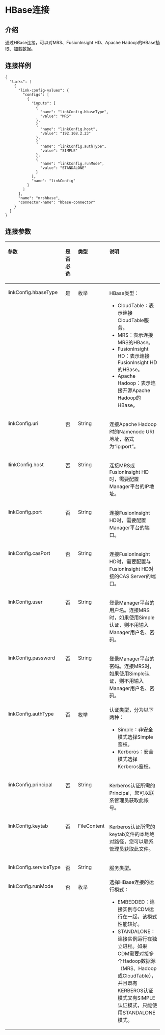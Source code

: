 # HBase连接<a name="dgc_02_0267"></a>

## 介绍<a name="zh-cn_topic_0109665329_section12903857173911"></a>

通过HBase连接，可以对MRS、FusionInsight HD、Apache Hadoop的HBase抽取、加载数据。

## 连接样例<a name="zh-cn_topic_0109665329_section6163607716523"></a>

```
{
  "links": [
    {
      "link-config-values": {
        "configs": [
          {
            "inputs": [
              {
                "name": "linkConfig.hbaseType",
                "value": "MRS"
              },
              {
                "name": "linkConfig.host",
                "value": "192.168.2.23"
              },
              {
                "name": "linkConfig.authType",
                "value": "SIMPLE"
              },
              {
                "name": "linkConfig.runMode",
                "value": "STANDALONE"
              }
            ],
            "name": "linkConfig"
          }
        ]
      },
      "name": "mrshbase",
      "connector-name": "hbase-connector"
    }
  ]
}
```

## 连接参数<a name="zh-cn_topic_0109665329_section37929003173911"></a>

<a name="zh-cn_topic_0109665329_table52350397173911"></a>
<table><thead align="left"><tr id="zh-cn_topic_0109665329_row42443862173911"><th class="cellrowborder" valign="top" width="19.84%" id="mcps1.1.5.1.1"><p id="zh-cn_topic_0109665329_p15400793173911"><a name="zh-cn_topic_0109665329_p15400793173911"></a><a name="zh-cn_topic_0109665329_p15400793173911"></a>参数</p>
</th>
<th class="cellrowborder" valign="top" width="20.34%" id="mcps1.1.5.1.2"><p id="zh-cn_topic_0109665329_p39504729173911"><a name="zh-cn_topic_0109665329_p39504729173911"></a><a name="zh-cn_topic_0109665329_p39504729173911"></a>是否必选</p>
</th>
<th class="cellrowborder" valign="top" width="16.68%" id="mcps1.1.5.1.3"><p id="zh-cn_topic_0109665329_p45766461173911"><a name="zh-cn_topic_0109665329_p45766461173911"></a><a name="zh-cn_topic_0109665329_p45766461173911"></a>类型</p>
</th>
<th class="cellrowborder" valign="top" width="43.14%" id="mcps1.1.5.1.4"><p id="zh-cn_topic_0109665329_p16095854173911"><a name="zh-cn_topic_0109665329_p16095854173911"></a><a name="zh-cn_topic_0109665329_p16095854173911"></a>说明</p>
</th>
</tr>
</thead>
<tbody><tr id="zh-cn_topic_0109665329_row28695763173911"><td class="cellrowborder" valign="top" width="19.84%" headers="mcps1.1.5.1.1 "><p id="zh-cn_topic_0109665329_p42655444173911"><a name="zh-cn_topic_0109665329_p42655444173911"></a><a name="zh-cn_topic_0109665329_p42655444173911"></a>linkConfig.hbaseType</p>
</td>
<td class="cellrowborder" valign="top" width="20.34%" headers="mcps1.1.5.1.2 "><p id="zh-cn_topic_0109665329_p32538971173911"><a name="zh-cn_topic_0109665329_p32538971173911"></a><a name="zh-cn_topic_0109665329_p32538971173911"></a>是</p>
</td>
<td class="cellrowborder" valign="top" width="16.68%" headers="mcps1.1.5.1.3 "><p id="zh-cn_topic_0109665329_p18410957173911"><a name="zh-cn_topic_0109665329_p18410957173911"></a><a name="zh-cn_topic_0109665329_p18410957173911"></a>枚举</p>
</td>
<td class="cellrowborder" valign="top" width="43.14%" headers="mcps1.1.5.1.4 "><p id="zh-cn_topic_0109665329_p42728221113647"><a name="zh-cn_topic_0109665329_p42728221113647"></a><a name="zh-cn_topic_0109665329_p42728221113647"></a>HBase类型：</p>
<a name="zh-cn_topic_0109665329_ul23819850113656"></a><a name="zh-cn_topic_0109665329_ul23819850113656"></a><ul id="zh-cn_topic_0109665329_ul23819850113656"><li>CloudTable：表示连接CloudTable服务。</li><li>MRS：表示连接MRS的HBase。</li><li>FusionInsight HD：表示连接FusionInsight HD的HBase。</li><li>Apache Hadoop：表示连接开源Apache Hadoop的HBase。</li></ul>
</td>
</tr>
<tr id="zh-cn_topic_0109665329_row19735109203218"><td class="cellrowborder" valign="top" width="19.84%" headers="mcps1.1.5.1.1 "><p id="zh-cn_topic_0109665329_p30068829175124"><a name="zh-cn_topic_0109665329_p30068829175124"></a><a name="zh-cn_topic_0109665329_p30068829175124"></a>linkConfig.uri</p>
</td>
<td class="cellrowborder" valign="top" width="20.34%" headers="mcps1.1.5.1.2 "><p id="zh-cn_topic_0109665329_p379375175124"><a name="zh-cn_topic_0109665329_p379375175124"></a><a name="zh-cn_topic_0109665329_p379375175124"></a>否</p>
</td>
<td class="cellrowborder" valign="top" width="16.68%" headers="mcps1.1.5.1.3 "><p id="zh-cn_topic_0109665329_p46443378175124"><a name="zh-cn_topic_0109665329_p46443378175124"></a><a name="zh-cn_topic_0109665329_p46443378175124"></a>String</p>
</td>
<td class="cellrowborder" valign="top" width="43.14%" headers="mcps1.1.5.1.4 "><p id="zh-cn_topic_0109665329_p1975013933212"><a name="zh-cn_topic_0109665329_p1975013933212"></a><a name="zh-cn_topic_0109665329_p1975013933212"></a>连接Apache Hadoop时的Namenode URI地址，格式为<span class="uicontrol" id="zh-cn_topic_0109665329_zh-cn_topic_0108272817_uicontrol9492030193730"><a name="zh-cn_topic_0109665329_zh-cn_topic_0108272817_uicontrol9492030193730"></a><a name="zh-cn_topic_0109665329_zh-cn_topic_0108272817_uicontrol9492030193730"></a>“ip:port”</span>。</p>
</td>
</tr>
<tr id="zh-cn_topic_0109665329_row66924219173911"><td class="cellrowborder" valign="top" width="19.84%" headers="mcps1.1.5.1.1 "><p id="zh-cn_topic_0109665329_p52152668173911"><a name="zh-cn_topic_0109665329_p52152668173911"></a><a name="zh-cn_topic_0109665329_p52152668173911"></a>llinkConfig.host</p>
</td>
<td class="cellrowborder" valign="top" width="20.34%" headers="mcps1.1.5.1.2 "><p id="zh-cn_topic_0109665329_p63616581173911"><a name="zh-cn_topic_0109665329_p63616581173911"></a><a name="zh-cn_topic_0109665329_p63616581173911"></a>否</p>
</td>
<td class="cellrowborder" valign="top" width="16.68%" headers="mcps1.1.5.1.3 "><p id="zh-cn_topic_0109665329_p52669471173911"><a name="zh-cn_topic_0109665329_p52669471173911"></a><a name="zh-cn_topic_0109665329_p52669471173911"></a>String</p>
</td>
<td class="cellrowborder" valign="top" width="43.14%" headers="mcps1.1.5.1.4 "><p id="zh-cn_topic_0109665329_p38368786173911"><a name="zh-cn_topic_0109665329_p38368786173911"></a><a name="zh-cn_topic_0109665329_p38368786173911"></a>连接MRS或FusionInsight HD时，需要配置Manager平台的IP地址。</p>
</td>
</tr>
<tr id="zh-cn_topic_0109665329_row15568114462"><td class="cellrowborder" valign="top" width="19.84%" headers="mcps1.1.5.1.1 "><p id="zh-cn_topic_0109665329_p197211134613"><a name="zh-cn_topic_0109665329_p197211134613"></a><a name="zh-cn_topic_0109665329_p197211134613"></a>linkConfig.port</p>
</td>
<td class="cellrowborder" valign="top" width="20.34%" headers="mcps1.1.5.1.2 "><p id="zh-cn_topic_0109665329_p5315558133512"><a name="zh-cn_topic_0109665329_p5315558133512"></a><a name="zh-cn_topic_0109665329_p5315558133512"></a>否</p>
</td>
<td class="cellrowborder" valign="top" width="16.68%" headers="mcps1.1.5.1.3 "><p id="zh-cn_topic_0109665329_p33154583355"><a name="zh-cn_topic_0109665329_p33154583355"></a><a name="zh-cn_topic_0109665329_p33154583355"></a>String</p>
</td>
<td class="cellrowborder" valign="top" width="43.14%" headers="mcps1.1.5.1.4 "><p id="zh-cn_topic_0109665329_p2072161164620"><a name="zh-cn_topic_0109665329_p2072161164620"></a><a name="zh-cn_topic_0109665329_p2072161164620"></a>连接FusionInsight HD时，需要配置Manager平台的端口。</p>
</td>
</tr>
<tr id="zh-cn_topic_0109665329_row14983106114314"><td class="cellrowborder" valign="top" width="19.84%" headers="mcps1.1.5.1.1 "><p id="zh-cn_topic_0109665329_p1998356124316"><a name="zh-cn_topic_0109665329_p1998356124316"></a><a name="zh-cn_topic_0109665329_p1998356124316"></a>linkConfig.casPort</p>
</td>
<td class="cellrowborder" valign="top" width="20.34%" headers="mcps1.1.5.1.2 "><p id="zh-cn_topic_0109665329_p268930133618"><a name="zh-cn_topic_0109665329_p268930133618"></a><a name="zh-cn_topic_0109665329_p268930133618"></a>否</p>
</td>
<td class="cellrowborder" valign="top" width="16.68%" headers="mcps1.1.5.1.3 "><p id="zh-cn_topic_0109665329_p17689009367"><a name="zh-cn_topic_0109665329_p17689009367"></a><a name="zh-cn_topic_0109665329_p17689009367"></a>String</p>
</td>
<td class="cellrowborder" valign="top" width="43.14%" headers="mcps1.1.5.1.4 "><p id="zh-cn_topic_0109665329_p18983136204311"><a name="zh-cn_topic_0109665329_p18983136204311"></a><a name="zh-cn_topic_0109665329_p18983136204311"></a>连接FusionInsight HD时，需要配置与FusionInsight HD对接的CAS Server的端口。</p>
</td>
</tr>
<tr id="zh-cn_topic_0109665329_row76704714314"><td class="cellrowborder" valign="top" width="19.84%" headers="mcps1.1.5.1.1 "><p id="zh-cn_topic_0109665329_p1567019719436"><a name="zh-cn_topic_0109665329_p1567019719436"></a><a name="zh-cn_topic_0109665329_p1567019719436"></a>linkConfig.user</p>
</td>
<td class="cellrowborder" valign="top" width="20.34%" headers="mcps1.1.5.1.2 "><p id="zh-cn_topic_0109665329_p154701718362"><a name="zh-cn_topic_0109665329_p154701718362"></a><a name="zh-cn_topic_0109665329_p154701718362"></a>否</p>
</td>
<td class="cellrowborder" valign="top" width="16.68%" headers="mcps1.1.5.1.3 "><p id="zh-cn_topic_0109665329_p1347051143620"><a name="zh-cn_topic_0109665329_p1347051143620"></a><a name="zh-cn_topic_0109665329_p1347051143620"></a>String</p>
</td>
<td class="cellrowborder" valign="top" width="43.14%" headers="mcps1.1.5.1.4 "><p id="zh-cn_topic_0109665329_p1167018744317"><a name="zh-cn_topic_0109665329_p1167018744317"></a><a name="zh-cn_topic_0109665329_p1167018744317"></a>登录Manager平台的用户名。连接MRS时，如果使用Simple认证，则不用输入Manager用户名、密码。</p>
</td>
</tr>
<tr id="zh-cn_topic_0109665329_row33434818432"><td class="cellrowborder" valign="top" width="19.84%" headers="mcps1.1.5.1.1 "><p id="zh-cn_topic_0109665329_p1234310844315"><a name="zh-cn_topic_0109665329_p1234310844315"></a><a name="zh-cn_topic_0109665329_p1234310844315"></a>linkConfig.password</p>
</td>
<td class="cellrowborder" valign="top" width="20.34%" headers="mcps1.1.5.1.2 "><p id="zh-cn_topic_0109665329_p4221926369"><a name="zh-cn_topic_0109665329_p4221926369"></a><a name="zh-cn_topic_0109665329_p4221926369"></a>否</p>
</td>
<td class="cellrowborder" valign="top" width="16.68%" headers="mcps1.1.5.1.3 "><p id="zh-cn_topic_0109665329_p1022116213365"><a name="zh-cn_topic_0109665329_p1022116213365"></a><a name="zh-cn_topic_0109665329_p1022116213365"></a>String</p>
</td>
<td class="cellrowborder" valign="top" width="43.14%" headers="mcps1.1.5.1.4 "><p id="zh-cn_topic_0109665329_p143436814315"><a name="zh-cn_topic_0109665329_p143436814315"></a><a name="zh-cn_topic_0109665329_p143436814315"></a>登录Manager平台的密码。连接MRS时，如果使用Simple认证，则不用输入Manager用户名、密码。</p>
</td>
</tr>
<tr id="zh-cn_topic_0109665329_row159351483434"><td class="cellrowborder" valign="top" width="19.84%" headers="mcps1.1.5.1.1 "><p id="zh-cn_topic_0109665329_p17935138204310"><a name="zh-cn_topic_0109665329_p17935138204310"></a><a name="zh-cn_topic_0109665329_p17935138204310"></a>linkConfig.authType</p>
</td>
<td class="cellrowborder" valign="top" width="20.34%" headers="mcps1.1.5.1.2 "><p id="zh-cn_topic_0109665329_p43871655175124"><a name="zh-cn_topic_0109665329_p43871655175124"></a><a name="zh-cn_topic_0109665329_p43871655175124"></a>否</p>
</td>
<td class="cellrowborder" valign="top" width="16.68%" headers="mcps1.1.5.1.3 "><p id="zh-cn_topic_0109665329_p32281241175124"><a name="zh-cn_topic_0109665329_p32281241175124"></a><a name="zh-cn_topic_0109665329_p32281241175124"></a>枚举</p>
</td>
<td class="cellrowborder" valign="top" width="43.14%" headers="mcps1.1.5.1.4 "><div class="p" id="zh-cn_topic_0109665329_p1793518134318"><a name="zh-cn_topic_0109665329_p1793518134318"></a><a name="zh-cn_topic_0109665329_p1793518134318"></a>认证类型，分为以下两种：<a name="zh-cn_topic_0109665329_zh-cn_topic_0108272817_ul320611711334"></a><a name="zh-cn_topic_0109665329_zh-cn_topic_0108272817_ul320611711334"></a><ul id="zh-cn_topic_0109665329_zh-cn_topic_0108272817_ul320611711334"><li>Simple：非安全模式选择Simple鉴权。</li><li>Kerberos：安全模式选择Kerberos鉴权。</li></ul>
</div>
</td>
</tr>
<tr id="zh-cn_topic_0109665329_row15471111273613"><td class="cellrowborder" valign="top" width="19.84%" headers="mcps1.1.5.1.1 "><p id="zh-cn_topic_0109665329_p46966235175124"><a name="zh-cn_topic_0109665329_p46966235175124"></a><a name="zh-cn_topic_0109665329_p46966235175124"></a>linkConfig.principal</p>
</td>
<td class="cellrowborder" valign="top" width="20.34%" headers="mcps1.1.5.1.2 "><p id="zh-cn_topic_0109665329_p11678433175124"><a name="zh-cn_topic_0109665329_p11678433175124"></a><a name="zh-cn_topic_0109665329_p11678433175124"></a>否</p>
</td>
<td class="cellrowborder" valign="top" width="16.68%" headers="mcps1.1.5.1.3 "><p id="zh-cn_topic_0109665329_p22966577175124"><a name="zh-cn_topic_0109665329_p22966577175124"></a><a name="zh-cn_topic_0109665329_p22966577175124"></a>String</p>
</td>
<td class="cellrowborder" valign="top" width="43.14%" headers="mcps1.1.5.1.4 "><p id="zh-cn_topic_0109665329_p35669338174624"><a name="zh-cn_topic_0109665329_p35669338174624"></a><a name="zh-cn_topic_0109665329_p35669338174624"></a>Kerberos认证所需的Principal，您可以联系管理员获取此帐号。</p>
</td>
</tr>
<tr id="zh-cn_topic_0109665329_row16231593439"><td class="cellrowborder" valign="top" width="19.84%" headers="mcps1.1.5.1.1 "><p id="zh-cn_topic_0109665329_p4482790922835"><a name="zh-cn_topic_0109665329_p4482790922835"></a><a name="zh-cn_topic_0109665329_p4482790922835"></a>linkConfig.keytab</p>
</td>
<td class="cellrowborder" valign="top" width="20.34%" headers="mcps1.1.5.1.2 "><p id="zh-cn_topic_0109665329_p718200822835"><a name="zh-cn_topic_0109665329_p718200822835"></a><a name="zh-cn_topic_0109665329_p718200822835"></a>否</p>
</td>
<td class="cellrowborder" valign="top" width="16.68%" headers="mcps1.1.5.1.3 "><p id="zh-cn_topic_0109665329_p58832454114040"><a name="zh-cn_topic_0109665329_p58832454114040"></a><a name="zh-cn_topic_0109665329_p58832454114040"></a>FileContent</p>
</td>
<td class="cellrowborder" valign="top" width="43.14%" headers="mcps1.1.5.1.4 "><p id="zh-cn_topic_0109665329_p37696402174620"><a name="zh-cn_topic_0109665329_p37696402174620"></a><a name="zh-cn_topic_0109665329_p37696402174620"></a>Kerberos认证所需的keytab文件的本地绝对路径，您可以联系管理员获取此文件。</p>
</td>
</tr>
<tr id="zh-cn_topic_0109665329_row7439182225012"><td class="cellrowborder" valign="top" width="19.84%" headers="mcps1.1.5.1.1 "><p id="zh-cn_topic_0109665329_p1745472218507"><a name="zh-cn_topic_0109665329_p1745472218507"></a><a name="zh-cn_topic_0109665329_p1745472218507"></a>linkConfig.serviceType</p>
</td>
<td class="cellrowborder" valign="top" width="20.34%" headers="mcps1.1.5.1.2 "><p id="zh-cn_topic_0109665329_p84541522125017"><a name="zh-cn_topic_0109665329_p84541522125017"></a><a name="zh-cn_topic_0109665329_p84541522125017"></a>否</p>
</td>
<td class="cellrowborder" valign="top" width="16.68%" headers="mcps1.1.5.1.3 "><p id="zh-cn_topic_0109665329_p54541122125010"><a name="zh-cn_topic_0109665329_p54541122125010"></a><a name="zh-cn_topic_0109665329_p54541122125010"></a>String</p>
</td>
<td class="cellrowborder" valign="top" width="43.14%" headers="mcps1.1.5.1.4 "><p id="zh-cn_topic_0109665329_p1545462212507"><a name="zh-cn_topic_0109665329_p1545462212507"></a><a name="zh-cn_topic_0109665329_p1545462212507"></a>服务类型。</p>
</td>
</tr>
<tr id="zh-cn_topic_0109665329_row17224012592"><td class="cellrowborder" valign="top" width="19.84%" headers="mcps1.1.5.1.1 "><p id="zh-cn_topic_0109665329_p1972210155917"><a name="zh-cn_topic_0109665329_p1972210155917"></a><a name="zh-cn_topic_0109665329_p1972210155917"></a>linkConfig.runMode</p>
</td>
<td class="cellrowborder" valign="top" width="20.34%" headers="mcps1.1.5.1.2 "><p id="zh-cn_topic_0109665329_p77221014591"><a name="zh-cn_topic_0109665329_p77221014591"></a><a name="zh-cn_topic_0109665329_p77221014591"></a>否</p>
</td>
<td class="cellrowborder" valign="top" width="16.68%" headers="mcps1.1.5.1.3 "><p id="zh-cn_topic_0109665329_p572211055919"><a name="zh-cn_topic_0109665329_p572211055919"></a><a name="zh-cn_topic_0109665329_p572211055919"></a>枚举</p>
</td>
<td class="cellrowborder" valign="top" width="43.14%" headers="mcps1.1.5.1.4 "><div class="p" id="zh-cn_topic_0109665329_p31105185914"><a name="zh-cn_topic_0109665329_p31105185914"></a><a name="zh-cn_topic_0109665329_p31105185914"></a>选择HBase连接的运行模式：<a name="zh-cn_topic_0109665329_ul1747017597574"></a><a name="zh-cn_topic_0109665329_ul1747017597574"></a><ul id="zh-cn_topic_0109665329_ul1747017597574"><li>EMBEDDED：连接实例与CDM运行在一起，该模式性能较好。</li><li>STANDALONE：连接实例运行在独立进程。如果CDM需要对接多个Hadoop数据源（MRS、Hadoop或CloudTable），并且既有KERBEROS认证模式又有SIMPLE认证模式，只能使用STANDALONE模式。</li></ul>
</div>
</td>
</tr>
</tbody>
</table>

